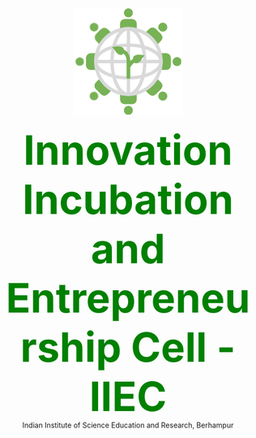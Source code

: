 <p align=center>
    <img src="https://github.com/iieciiserbpr/iieciiserbpr.github.io/blob/main/images/iiec_icon.png?raw=true">
  </p>
<p align=center>
<span style="color:green;font-weight:700;font-size:80px"> Innovation Incubation and Entrepreneurship Cell - IIEC </span> <br>
Indian Institute of Science Education and Research, Berhampur
</p>

